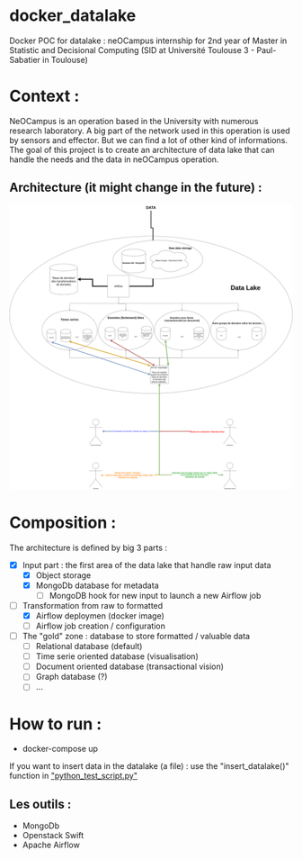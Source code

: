 # docker_datalake
Docker POC for datalake : neOCampus internship for 2nd year of Master in Statistic and Decisional Computing (SID at Université Toulouse 3 - Paul-Sabatier in Toulouse)
# Context :
NeOCampus is an operation based in the University with numerous research laboratory. A big part of the network used in this operation is used by sensors and effector. But we can find a lot of other kind of informations. The goal of this project is to create an architecture of data lake that can handle the needs and the data in neOCampus operation.

## Architecture (it might change in the future) : 
![alt text](./git_image/DataLakeArchiV0.png)


# Composition : 
The architecture is defined by big 3 parts : 

- [x]  Input part : the first area of the data lake that handle raw input data 
    - [x] Object storage
    - [x] MongoDb database for metadata
        - [ ] MongoDB hook for new input to launch a new Airflow job
- [ ]  Transformation from raw to formatted
    - [x] Airflow deploymen (docker image) 
    - [ ] Airflow job creation / configuration 
- [ ] The "gold" zone : database to store formatted / valuable data
    - [ ] Relational database (default)
    - [ ] Time serie oriented database (visualisation)
    - [ ] Document oriented database (transactional vision)
    - [ ] Graph database (?)
    - [ ] ...
# How to run : 
- docker-compose up 

If you want to insert data in the datalake (a file) : use the "insert_datalake()" function in  ["python_test_script.py"](./python_test_script.py) 



## Les outils : 

- MongoDb
- Openstack Swift
- Apache Airflow 

